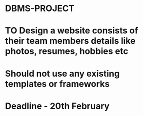 # DBMS-PROJECT
# TO Design a website consists of their team members details like photos, resumes, hobbies etc 
# Should not use any existing templates or frameworks
# Deadline - 20th February

